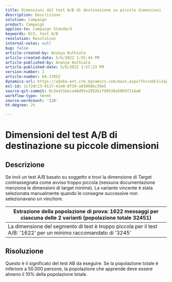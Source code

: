 ```yaml
---
title: Dimensioni del test A/B di destinazione su piccole dimensioni
description: Descrizione
solution: Campaign
product: Campaign
applies-to: Campaign Standard
keywords: KCS, test A/B
resolution: Resolution
internal-notes: null
bug: false
article-created-by: Ananya Kuthiala
article-created-date: 5/6/2022 1:55:44 PM
article-published-by: Ananya Kuthiala
article-published-date: 5/6/2022 1:57:23 PM
version-number: 2
article-number: KA-17852
dynamics-url: https://adobe-ent.crm.dynamics.com/main.aspx?forceUCI=1&pagetype=entityrecord&etn=knowledgearticle&id=6720ed34-44cd-ec11-a7b5-0022480b639b
exl-id: 1c72dc13-9117-42e0-8f39-a9399dbc39e5
source-git-commit: 0c3e421beca46d9fe1952b1f98538a50697216a0
workflow-type: tm+mt
source-wordcount: '118'
ht-degree: 2%

---
```


# Dimensioni del test A/B di destinazione su piccole dimensioni

## Descrizione


Se invii un test A/B basato su soggetto e trovi la dimensione di Target contrassegnata come avviso troppo piccola (nessuna documentazione menziona le dimensioni di target minime). La variante vincente è stata selezionata manualmente quando le consegne successive non selezionavano un vincitore.




| Estrazione della popolazione di prova: 1622 messaggi per ciascuna delle 2 varianti (popolazione totale 32451) |
| --- |
| La dimensione del segmento di test è troppo piccola per il test A/B: &#39;1622&#39; per un minimo raccomandato di &#39;3245&#39; |



## Risoluzione


Questo è il significato del test AB da eseguire. Se la popolazione totale è inferiore a 50.000 persone, la popolazione che apprende deve essere almeno il 10% della popolazione totale.

